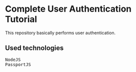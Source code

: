 # Complete User Authentication Tutorial

This repository basically performs user authentication.

## Used technologies
<pre>
NodeJS 
PassportJS
</pre>
